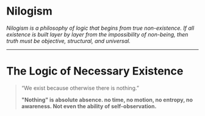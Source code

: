# Nilogism
*Nilogism is a philosophy of logic that begins from true non-existence. If all existence is built layer by layer from the impossibility of non-being, then truth must be objective, structural, and universal.*

---
# The Logic of Necessary Existence

> “We exist because otherwise there is nothing.”
>
> **"Nothing" is absolute absence. no time, no motion, no entropy, no awareness. Not even the ability of self-observation.**
